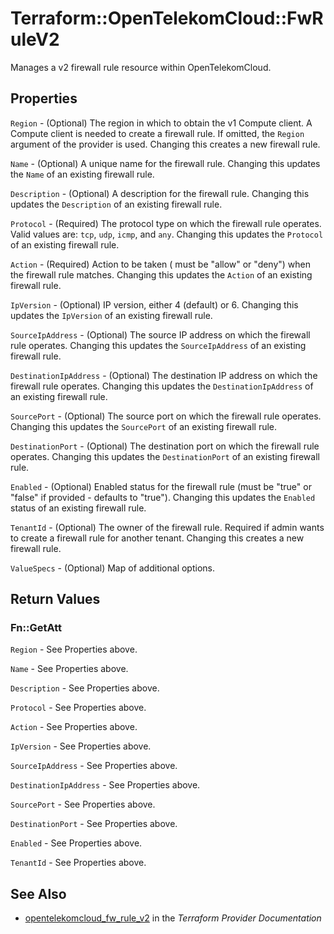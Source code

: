 # Terraform::OpenTelekomCloud::FwRuleV2

Manages a v2 firewall rule resource within OpenTelekomCloud.

## Properties

`Region` - (Optional) The region in which to obtain the v1 Compute client.
A Compute client is needed to create a firewall rule. If omitted, the
`Region` argument of the provider is used. Changing this creates a new
firewall rule.

`Name` - (Optional) A unique name for the firewall rule. Changing this
updates the `Name` of an existing firewall rule.

`Description` - (Optional) A description for the firewall rule. Changing this
updates the `Description` of an existing firewall rule.

`Protocol` - (Required) The protocol type on which the firewall rule operates.
Valid values are: `tcp`, `udp`, `icmp`, and `any`. Changing this updates the
`Protocol` of an existing firewall rule.

`Action` - (Required) Action to be taken ( must be "allow" or "deny") when the
firewall rule matches. Changing this updates the `Action` of an existing
firewall rule.

`IpVersion` - (Optional) IP version, either 4 (default) or 6. Changing this
updates the `IpVersion` of an existing firewall rule.

`SourceIpAddress` - (Optional) The source IP address on which the firewall
rule operates. Changing this updates the `SourceIpAddress` of an existing
firewall rule.

`DestinationIpAddress` - (Optional) The destination IP address on which the
firewall rule operates. Changing this updates the `DestinationIpAddress`
of an existing firewall rule.

`SourcePort` - (Optional) The source port on which the firewall
rule operates. Changing this updates the `SourcePort` of an existing
firewall rule.

`DestinationPort` - (Optional) The destination port on which the firewall
rule operates. Changing this updates the `DestinationPort` of an existing
firewall rule.

`Enabled` - (Optional) Enabled status for the firewall rule (must be "true"
or "false" if provided - defaults to "true"). Changing this updates the
`Enabled` status of an existing firewall rule.

`TenantId` - (Optional) The owner of the firewall rule. Required if admin
wants to create a firewall rule for another tenant. Changing this creates a
new firewall rule.

`ValueSpecs` - (Optional) Map of additional options.


## Return Values

### Fn::GetAtt

`Region` - See Properties above.

`Name` - See Properties above.

`Description` - See Properties above.

`Protocol` - See Properties above.

`Action` - See Properties above.

`IpVersion` - See Properties above.

`SourceIpAddress` - See Properties above.

`DestinationIpAddress` - See Properties above.

`SourcePort` - See Properties above.

`DestinationPort` - See Properties above.

`Enabled` - See Properties above.

`TenantId` - See Properties above.

## See Also

* [opentelekomcloud_fw_rule_v2](https://www.terraform.io/docs/providers/opentelekomcloud/r/fw_rule_v2.html) in the _Terraform Provider Documentation_